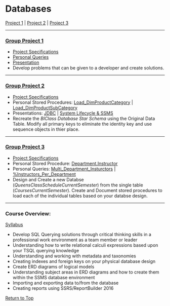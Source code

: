 <a name="TOP"></a>

# Databases 
[Project 1](#p1) | 
[Project 2](#p2) |
[Project 3](#p3)
___
<a name="p1"></a>

### [Group Project 1](https://github.com/eng-jonathan/Databases/tree/main/Project%201)
* [Project Specifications](https://github.com/eng-jonathan/Databases/blob/main/Project%201/Project%20One%20Specifications.pdf)
* [Personal Queries](https://github.com/eng-jonathan/Databases/blob/main/Project%201/Query%20Files/Jonathan%20Eng/Group%204%20-%20Jonathan%20Eng.sql)      
* [Presentation](https://github.com/eng-jonathan/Databases/blob/main/Project%201/Presentation/1045%20-%20Group%204%20-%20Group%20Project%201.pdf)
* Develop problems that can be given to a developer and create solutions. 
___
<a name="p2"></a>

### [Group Project 2](https://github.com/eng-jonathan/Databases/tree/main/Project%202)
* [Project Specifications](https://github.com/eng-jonathan/Databases/blob/main/Project%201/Project%20One%20Specifications.pdf) 
* Personal Stored Procedures: [Load_DimProductCategory](https://github.com/eng-jonathan/Databases/blob/main/Project%202/Stored%20Procedures/Jonathan%20Eng/Project2.Load_DimProductCategory.sql) | [Load_DimProductSubCategory](https://github.com/eng-jonathan/Databases/blob/main/Project%202/Stored%20Procedures/Jonathan%20Eng/Project2.Load_DimProductSubCategory.sql)
* Presentations: [JDBC](https://github.com/eng-jonathan/Databases/blob/main/Project%202/Presentations/1045_G4_Group_Project_2%20(JDBC).pdf) | [System Lifecycle & SSMS](https://github.com/eng-jonathan/Databases/blob/main/Project%202/Presentations/1045_G4_Group_Project_2%20(System%20Lifecycle%20%26%20SSMS).pdf)
* Recreate the *BIClass Database Star Schema* using the Original Data Table. Modify all primary keys to eliminate the identity key and use sequence objects in thier place. 
___ 
<a name="p3"></a>

### [Group Project 3](https://github.com/eng-jonathan/Databases/tree/main/Project%203)
* [Project Specifications](https://github.com/eng-jonathan/Databases/blob/main/Project%203/Project%203%20Specifications.pdf)
* Personal Stored Procedure: [Department.Instructor](https://github.com/eng-jonathan/Databases/blob/main/Project%203/Stored%20Procedures/Jonathan%20Eng/G10_4.uvw_Instructor.sql)
* Personal Queries: [Multi_Department_Insturctors](https://github.com/eng-jonathan/Databases/blob/main/Project%203/Queries/Jonathan%20Eng/Query1.Mult_Dept_Instructors.sql) | [%Instructors_Per_Department](https://github.com/eng-jonathan/Databases/blob/main/Project%203/Queries/Jonathan%20Eng/FreeQuery.Percent_Instructor_PerDept.sql)
* Design and Create a new Databse (*QueensClassScheduleCurrentSemester*) from the single table (*CoursesCurrentSemester*). Create and Document stored procedures to load each of the individual tables based on your databse design.

___
<a name="overview"></a>

### Course Overview:
[Syllabus](https://github.com/eng-jonathan/Databases/blob/main/syllabus/syllabus.pdf)
* Develop SQL Querying solutions through critical thinking skills in a professional work environment as a team member or leader
* Understanding how to write relational calculi expressions based upon your TSQL querying knowledge
* Understanding and working with metadata and taxonomies
* Creating indexes and foreign keys on your physical database design
* Create ERD diagrams of logical models
* Understanding subject areas in ERD diagrams and how to create them within the SSMS database environment
* Importing and exporting data to/from the database
* Creating reports using SSRS/ReportBuilder 2016

[Return to Top](#TOP)
